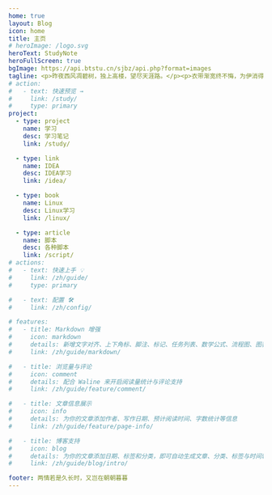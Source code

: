 ```yaml
---
home: true
layout: Blog
icon: home
title: 主页
# heroImage: /logo.svg
heroText: StudyNote
heroFullScreen: true
bgImage: https://api.btstu.cn/sjbz/api.php?format=images
tagline: <p>昨夜西风凋碧树，独上高楼，望尽天涯路。</p><p>衣带渐宽终不悔，为伊消得人憔悴。</p> <p>众里寻他千百度，蓦然回首，那人却在，灯火阑珊处。</p>
# action:
#   - text: 快速预览 →
#     link: /study/
#     type: primary
project:
  - type: project
    name: 学习
    desc: 学习笔记
    link: /study/

  - type: link
    name: IDEA
    desc: IDEA学习
    link: /idea/

  - type: book
    name: Linux
    desc: Linux学习
    link: /linux/

  - type: article
    name: 脚本
    desc: 各种脚本
    link: /script/
# actions:
#   - text: 快速上手 💡
#     link: /zh/guide/
#     type: primary

#   - text: 配置 🛠
#     link: /zh/config/

# features:
#   - title: Markdown 增强
#     icon: markdown
#     details: 新增文字对齐、上下角标、脚注、标记、任务列表、数学公式、流程图、图表与幻灯片支持
#     link: /zh/guide/markdown/

#   - title: 浏览量与评论
#     icon: comment
#     details: 配合 Waline 来开启阅读量统计与评论支持
#     link: /zh/guide/feature/comment/

#   - title: 文章信息展示
#     icon: info
#     details: 为你的文章添加作者、写作日期、预计阅读时间、字数统计等信息
#     link: /zh/guide/feature/page-info/

#   - title: 博客支持
#     icon: blog
#     details: 为你的文章添加日期、标签和分类，即可自动生成文章、分类、标签与时间轴列表
#     link: /zh/guide/blog/intro/

footer: 两情若是久长时，又岂在朝朝暮暮
---
```

